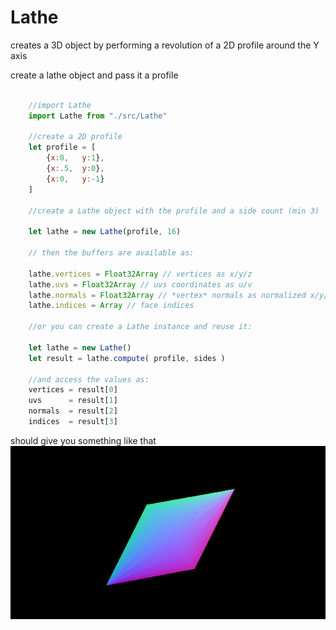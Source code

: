 # Lathe

creates a 3D object by performing a revolution of a 2D profile around the Y axis

create a lathe object and pass it a profile 
``` javascript

    //import Lathe
    import Lathe from "./src/Lathe"

    //create a 2D profile
    let profile = [
        {x:0,   y:1},
        {x:.5,  y:0},
        {x:0,   y:-1}
    ]

    //create a Lathe object with the profile and a side count (min 3)

    let lathe = new Lathe(profile, 16)

    // then the buffers are available as:

    lathe.vertices = Float32Array // vertices as x/y/z 
    lathe.uvs = Float32Array // uvs coordinates as u/v 
    lathe.normals = Float32Array // *vertex* normals as normalized x/y/z
    lathe.indices = Array // face indices 

    //or you can create a Lathe instance and reuse it:

    let lathe = new Lathe()
    let result = lathe.compute( profile, sides )

    //and access the values as:
    vertices = result[0]
    uvs      = result[1]
    normals  = result[2]
    indices  = result[3]

```

should give you something like that
![lathe](img/img0.png)